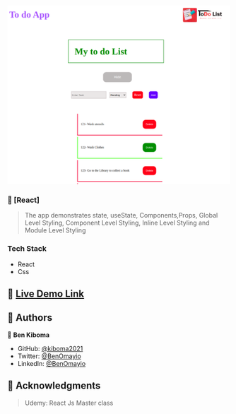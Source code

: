 <a name="readme-top"></a>

<!-- PROJECT DESCRIPTION -->
![Alt text](<Screenshot from 2023-12-02 15-03-38.png>)
### 📖 [React] <a name="about-project"></a>

> The app demonstrates state, useState, Components,Props, Global Level Styling, Component Level Styling, Inline Level Styling and Module Level Styling


### Tech Stack <a name="tech-stack"></a>

- React
- Css


## 🚀 <a href="https://kiboma2021.github.io/React---TodoApp/" target="_blank">Live Demo Link</a>


## 👥 Authors <a name="authors"></a>

👤 **Ben Kiboma**

- GitHub: [@kiboma2021](https://github.com/kiboma2021)
- Twitter: [@BenOmayio](https://twitter.com/omayiobenj)
- LinkedIn: [@BenOmayio](https://www.linkedin.com/in/ben-kiboma/)


<!-- ACKNOWLEDGEMENTS -->

## 🙏 Acknowledgments <a name="acknowledgements"></a>

> Udemy: React Js Master class

